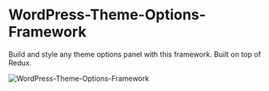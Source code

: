 # WordPress-Theme-Options-Framework
Build and style any theme options panel with this framework. Built on top of Redux.

![WordPress-Theme-Options-Framework](https://raw.githubusercontent.com/thowzifgm/WordPress-Theme-Options-Framework/main/Screenshot.png)
